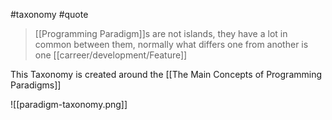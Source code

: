 #taxonomy #quote

> [[Programming Paradigm]]s are not islands, they have a lot in common between them, normally what differs one from another is one [[carreer/development/Feature]]

This Taxonomy is created around the [[The Main Concepts of Programming Paradigms]]

![[paradigm-taxonomy.png]]